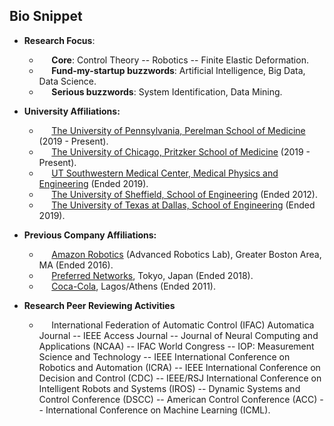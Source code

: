 
## Bio Snippet 
<!-- <h2><i class="fa fa-chevron-right"></i><i class="fa fa-chevron-right"></i>Bio Snippet </h2> -->
  <!-- - &nbsp; &nbsp;&nbsp; Fifth year Ph.D. candidate. -->

+ **Research Focus**:
  - &nbsp; &nbsp;&nbsp; **Core**: Control Theory -- Robotics -- Finite Elastic Deformation.
  - &nbsp; &nbsp;&nbsp; **Fund-my-startup buzzwords**: Artificial Intelligence, Big Data, Data Science.
  - &nbsp; &nbsp;&nbsp; **Serious buzzwords**: System Identification, Data Mining.

+ **University Affiliations:**
  - &nbsp; &nbsp;&nbsp; [The University of Pennsylvania, Perelman School of Medicine](https://www.med.upenn.edu/) (2019 - Present).
  - &nbsp; &nbsp;&nbsp; [The University of Chicago, Pritzker School of Medicine](https://pritzker.uchicago.edu/) (2019 - Present).
  - &nbsp; &nbsp;&nbsp;  [UT Southwestern Medical Center, Medical Physics and Engineering](https://www.utsouthwestern.edu/labs/maia/about/meet-our-team.html)  (Ended 2019).
  - &nbsp; &nbsp;&nbsp;  [The University of Sheffield, School of Engineering](https://www.sheffield.ac.uk/acse) (Ended 2012).
  - &nbsp; &nbsp;&nbsp; [The University of Texas at Dallas, School of Engineering](https://ecs.utdallas.edu/~opo140030/) (Ended 2019).

+ **Previous Company Affiliations:**
  -  &nbsp; &nbsp;&nbsp; [Amazon Robotics](https://www.amazonrobotics.com/#/) (Advanced Robotics Lab), Greater Boston Area, MA (Ended 2016).
  - &nbsp; &nbsp;&nbsp; [Preferred Networks](https://www.preferred-networks.jp/en/), Tokyo, Japan (Ended 2018).
  - &nbsp; &nbsp;&nbsp; [Coca-Cola](https://coca-colahellenic.com/), Lagos/Athens (Ended 2011).

+ **Research Peer Reviewing Activities**
  -  &nbsp; &nbsp;&nbsp; International Federation of Automatic Control (IFAC) Automatica Journal -- IEEE Access Journal -- Journal of Neural Computing and Applications (NCAA) -- IFAC World Congress  -- IOP: Measurement Science and Technology -- IEEE International Conference on Robotics and Automation (ICRA) -- IEEE International Conference on Decision and Control (CDC) -- IEEE/RSJ International Conference on Intelligent Robots and Systems (IROS) -- Dynamic Systems and Control Conference (DSCC) -- American Control Conference (ACC) -- International Conference on Machine Learning (ICML).

  <!-- + **Awards and Honors**
    -  &nbsp; &nbsp;&nbsp; Google AI Travel and Conference Grant (2018) -- IEEE Robotics and Automation Society (RAS) Travel Award (2018/2017/2016) -- NSF Doctoral Consortium Award (2017) -- Mary and Richard Templeton Graduate Fellowship (2017) -- Open Software for Robotics Foundation Scholarship (2017) -- President’s Excellence Award for Teaching Assistants (Nom. 2017) -- Golden Key International Honour Society (2016) -- Ericsson Graduate Fellowship (2015) -- Jonsson Scholarship (2014) -- PTDF Overseas Fellowship (2012). Best Chemistry Student (West African Senior School Examinations Council -- Two Years in a Row).


    Thanks to my committee members, <a href="https://ece.illinois.edu/directory/profile/mspong">Mark Spong</a>, <a href=""> Tyler Summers</a>, <a href="">Yonas Tadesse</a> and <a href=""> Nick Gans</a>, and my UTSW mentor, <a href="https://profiles.utsouthwestern.edu/profile/150563/steve-jiang.html">Steve Jiang</a>.


    -->


